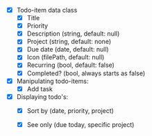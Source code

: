 - [x] Todo-item data class
    - [x] Title
    - [x] Priority
    - [x] Description (string, default: null)
    - [x] Project (string, default: none)
    - [x] Due date (date, default: null)
    - [x] Icon (filePath, default: null)
    - [x] Recurring (bool, default: false)
    - [x] Completed? (bool, always starts as false)

- [x] Manipulating todo-items:
    - [x] Add task

- [x] Displaying todo's:
    - [x] Sort by (date, priority, project)
    - [x] See only (due today, specific project)

